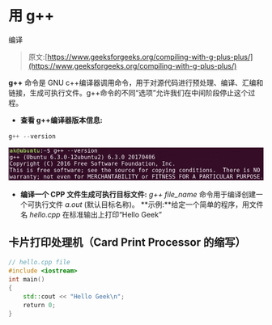# 用 g++

编译

> 原文:[https://www.geeksforgeeks.org/compiling-with-g-plus-plus/](https://www.geeksforgeeks.org/compiling-with-g-plus-plus/)

**g++** 命令是 GNU c++编译器调用命令，用于对源代码进行预处理、编译、汇编和链接，生成可执行文件。g++命令的不同“选项”允许我们在中间阶段停止这个过程。

*   **查看 g++编译器版本信息:**

```cpp
g++ --version
```

![](img/859e53f00d293d3d63ba2a2ad4ca24fe.png)

*   **编译一个 CPP 文件生成可执行目标文件:** *g++ file_name* 命令用于编译创建一个可执行文件 *a.out* (默认目标名称)。
    **示例:**给定一个简单的程序，用文件名 *hello.cpp*
    在标准输出上打印“Hello Geek”

## 卡片打印处理机（Card Print Processor 的缩写）

```cpp
// hello.cpp file
#include <iostream>
int main()
{
    std::cout << "Hello Geek\n";
    return 0;
}
```